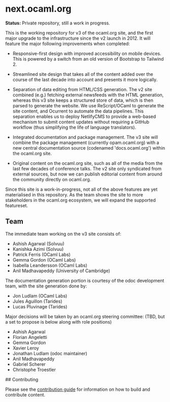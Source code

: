 # next.ocaml.org

**Status:** Private repository, still a work in progress.

This is the working repository for v3 of the ocaml.org site, and the first
major upgrade to the infrastructure since the v2 launch in 2012.  It will
feature the major following improvements when completed:

- Responsive-first design with improved accessibility on mobile devices.  This
  is powered by a switch from an old version of Bootstrap to Tailwind 2.

- Streamlined site design that takes all of the content added over the course
  of the last decade into account and presents it more logically.

- Separation of data editing from HTML/CSS generation.  The v2 site combined
  (e.g.) fetching external newsfeeds with the HTML generation, whereas this v3
  site keeps a structured store of data, which is then parsed to generate the
  website.  We use ReScript/OCaml to generate the site content, and Ocurrent to
  automate the data pipelines.  This separation enables us to deploy NetlifyCMS
  to provide a web-based mechanism to submit content updates without requiring
  a GitHub workflow (thus simplifying the life of language translators).

- Integrated documentation and package management. The v3 site will combine the
  package management (currently opam.ocaml.org) with a new central
  documentation source (codenamed 'docs.ocaml.org') within the ocaml.org site.

- Original content on the ocaml.org site, such as all of the media from the
  last few decades of conference talks. The v2 site only syndicated from
  external sources, but now we can publish editorial content from around the
  community directly on ocaml.org.

  

Since this site is a work-in-progress, not all of the above features are yet
materialised in this repository. As the team shows the site to more
stakeholders in the ocaml.org ecosystem, we will expand the supported
featureset.

## Team

The immediate team working on the v3 site consists of:
- Ashish Agarwal (Solvuu)
- Kanishka Azimi (Solvuu)
- Patrick Ferris (OCaml Labs)
- Gemma Gordon (OCaml Labs)
- Isabella Leandersson (OCaml Labs)
- Anil Madhavapeddy (University of Cambridge)

The documentation generation portion is courtesy of the odoc
development team, with the site generation done by:
- Jon Ludlam (OCaml Labs)
- Jules Aguillon (Tarides)
- Lucas Pluvinage (Tarides)

Major decisions will be taken by an ocaml.org steering committee:
(TBD, but a set to propose is below along with role positions)
- Ashish Agarwal
- Florian Angeletti
- Gemma Gordon 
- Xavier Leroy
- Jonathan Ludlam (odoc maintainer)
- Anil Madhavapeddy
- Gabriel Scherer
- Christophe Troestler

## Contributing

Please see the [contribution guide](CONTRIBUTING.md) for information on how to
build and contribute content.
